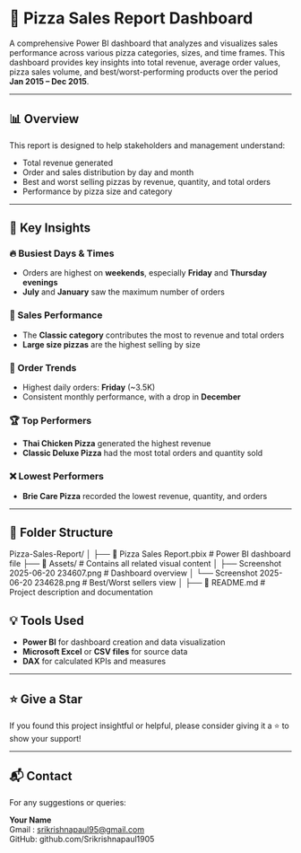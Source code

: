 # 🍕 Pizza Sales Report Dashboard

A comprehensive Power BI dashboard that analyzes and visualizes sales performance across various pizza categories, sizes, and time frames. This dashboard provides key insights into total revenue, average order values, pizza sales volume, and best/worst-performing products over the period **Jan 2015 – Dec 2015**.

---

## 📊 Overview

This report is designed to help stakeholders and management understand:

- Total revenue generated
- Order and sales distribution by day and month
- Best and worst selling pizzas by revenue, quantity, and total orders
- Performance by pizza size and category

---

## 📌 Key Insights

### 🔥 Busiest Days & Times
- Orders are highest on **weekends**, especially **Friday** and **Thursday evenings**
- **July** and **January** saw the maximum number of orders

### 🍕 Sales Performance
- The **Classic category** contributes the most to revenue and total orders
- **Large size pizzas** are the highest selling by size

### 📅 Order Trends
- Highest daily orders: **Friday** (~3.5K)
- Consistent monthly performance, with a drop in **December**

### 🏆 Top Performers
- **Thai Chicken Pizza** generated the highest revenue
- **Classic Deluxe Pizza** had the most total orders and quantity sold

### ❌ Lowest Performers
- **Brie Care Pizza** recorded the lowest revenue, quantity, and orders

---

## 📂 Folder Structure

Pizza-Sales-Report/
│
├── 📄 Pizza Sales Report.pbix            # Power BI dashboard file
├── 📁 Assets/                            # Contains all related visual content
│   ├── Screenshot 2025-06-20 234607.png  # Dashboard overview
│   └── Screenshot 2025-06-20 234628.png  # Best/Worst sellers view
│
├── 📄 README.md                          # Project description and documentation



## 💡 Tools Used

- **Power BI** for dashboard creation and data visualization
- **Microsoft Excel** or **CSV files** for source data
- **DAX** for calculated KPIs and measures

---

## ⭐ Give a Star

If you found this project insightful or helpful, please consider giving it a ⭐ to show your support!

---

## 📬 Contact

For any suggestions or queries:

**Your Name**  
Gmail : srikrishnapaul95@gmail.com  
GitHub: github.com/Srikrishnapaul1905

